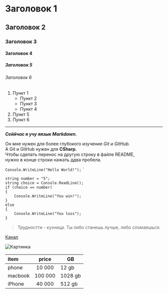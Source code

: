 # Заголовок 1
## Заголовок 2
### Заголовок З
#### Заголовок 4
##### Заголовок 5
###### Заголовок 6

1. Пункт 1
    * Пункт 2
    - Пункт 3
    + Пункт 4
2. Пункт 5
3. Пункт 6

---
***Сеййчас я учу яязык Markdawn.***

Он мне нужен для более глубокого изучение *Git и GitHub.*  
А Git и GitHub нужен для **CSharp.**  
Чтобы сделать перенос на другую строку в файле README,  
нужно в конце строки нажать ддва пробела.

`
Console.WriteLine("Hello World!");
` 
`
```
string number = "5";
string choice = Console.ReadLine();
if (choice == number)
{
    Console.WriteLine("You win!");
}
else
{
    Console.WriteLine("You loss");
}
```

>Трудностти - кузница. Ты либо станешь лучше, либо 
сломаешься.

[Канал](@kostikprikhodko)

![Картинка]()

item | price | GB
:----|:-----:| ----|
phone | 10 000 | 12 gb 
macbook | 100 000 | 1028 gb
iPhone | 40 000 | 512 gb 